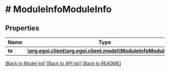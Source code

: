 # # ModuleInfoModuleInfo

## Properties

Name | Type | Description | Notes
------------ | ------------- | ------------- | -------------
**te** | [**\org.egoi.client\org.egoi.client.model\ModuleInfoModuleInfoTe**](ModuleInfoModuleInfoTe.md) |  | [optional] 

[[Back to Model list]](../../README.md#documentation-for-models) [[Back to API list]](../../README.md#documentation-for-api-endpoints) [[Back to README]](../../README.md)


